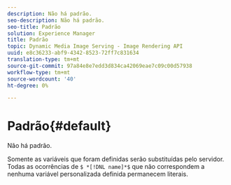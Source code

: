 ```yaml
---
description: Não há padrão.
seo-description: Não há padrão.
seo-title: Padrão
solution: Experience Manager
title: Padrão
topic: Dynamic Media Image Serving - Image Rendering API
uuid: e8c36233-abf9-4342-8523-72ff7c831634
translation-type: tm+mt
source-git-commit: 97a84e8e7edd3d834ca42069eae7c09c00d57938
workflow-type: tm+mt
source-wordcount: '40'
ht-degree: 0%

---
```



# Padrão{#default}

Não há padrão.

Somente as variáveis que foram definidas serão substituídas pelo servidor. Todas as ocorrências de `$ *[!DNL name]*$` que não correspondem a nenhuma variável personalizada definida permanecem literais.
